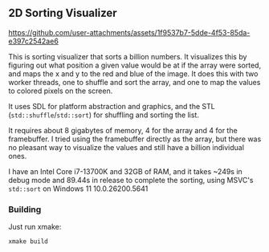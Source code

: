 ## 2D Sorting Visualizer

https://github.com/user-attachments/assets/1f9537b7-5dde-4f53-85da-e397c2542ae6

This is sorting visualizer that sorts a billion numbers. It visualizes this by figuring out
what position a given value would be at if the array were sorted, and maps the x and y to
the red and blue of the image. It does this with two worker threads, one to shuffle and sort
the array, and one to map the values to colored pixels on the screen.

It uses SDL for platform abstraction and graphics, and the STL (`std::shuffle`/`std::sort`)
for shuffling and sorting the list.

It requires about 8 gigabytes of memory, 4 for the array and 4 for the framebuffer. I tried
using the framebuffer directly as the array, but there was no pleasant way to visualize the
values and still have a billion individual ones.

I have an Intel Core i7-13700K and 32GB of RAM, and it takes ~249s in debug mode and 89.44s
in release to complete the sorting, using MSVC's `std::sort` on Windows 11 10.0.26200.5641

### Building

Just run xmake:
```shell
xmake build
```

